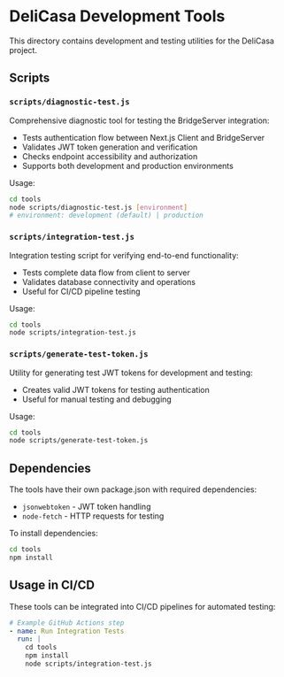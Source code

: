 # DeliCasa Development Tools

This directory contains development and testing utilities for the DeliCasa project.

## Scripts

### `scripts/diagnostic-test.js`

Comprehensive diagnostic tool for testing the BridgeServer integration:

- Tests authentication flow between Next.js Client and BridgeServer
- Validates JWT token generation and verification
- Checks endpoint accessibility and authorization
- Supports both development and production environments

Usage:

```bash
cd tools
node scripts/diagnostic-test.js [environment]
# environment: development (default) | production
```

### `scripts/integration-test.js`

Integration testing script for verifying end-to-end functionality:

- Tests complete data flow from client to server
- Validates database connectivity and operations
- Useful for CI/CD pipeline testing

Usage:

```bash
cd tools
node scripts/integration-test.js
```

### `scripts/generate-test-token.js`

Utility for generating test JWT tokens for development and testing:

- Creates valid JWT tokens for testing authentication
- Useful for manual testing and debugging

Usage:

```bash
cd tools
node scripts/generate-test-token.js
```

## Dependencies

The tools have their own package.json with required dependencies:

- `jsonwebtoken` - JWT token handling
- `node-fetch` - HTTP requests for testing

To install dependencies:

```bash
cd tools
npm install
```

## Usage in CI/CD

These tools can be integrated into CI/CD pipelines for automated testing:

```yaml
# Example GitHub Actions step
- name: Run Integration Tests
  run: |
    cd tools
    npm install
    node scripts/integration-test.js
```
